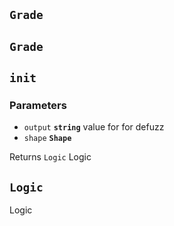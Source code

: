## `Grade`







## `Grade`







## `init`



### Parameters

* `output` **`string`** value for for defuzz
* `shape` **`Shape`** 



Returns `Logic` Logic

## `Logic`

Logic





